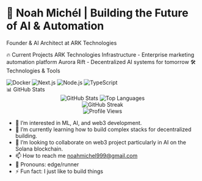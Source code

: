 # 🚢 Noah Michél | Building the Future of AI & Automation

Founder & AI Architect at ARK Technologies

🔥 Current Projects
ARK Technologies Infrastructure - Enterprise marketing automation platform
Aurora Rift - Decentralized AI systems for tomorrow
🛠️ Technologies & Tools
<div align="left"> <img src="https://img.shields.io/badge/Docker-2496ED?style=for-the-badge&logo=docker&logoColor=white" alt="Docker" /> <img src="https://img.shields.io/badge/Next.js-000000?style=for-the-badge&logo=next.js&logoColor=white" alt="Next.js" /> <img src="https://img.shields.io/badge/Node.js-339933?style=for-the-badge&logo=node.js&logoColor=white" alt="Node.js" /> <img src="https://img.shields.io/badge/TypeScript-3178C6?style=for-the-badge&logo=typescript&logoColor=white" alt="TypeScript" /> </div>
📊 GitHub Stats
<div align="center"> <img src="https://github-readme-stats.vercel.app/api?username=piccassol&show_icons=true&theme=radical&hide_border=true" alt="GitHub Stats" /> <img src="https://github-readme-stats.vercel.app/api/top-langs/?username=piccassol&layout=compact&theme=radical&hide_border=true" alt="Top Languages" /> </div> <div align="center"> <img src="https://github-readme-streak-stats.herokuapp.com/?user=piccassol&theme=radical&hide_border=true" alt="GitHub Streak" /> </div>
<div align="center"> <img src="https://komarev.com/ghpvc/?username=piccassol&color=blueviolet&style=for-the-badge" alt="Profile Views" /> </div>

  
- 👀 I’m interested in ML, AI, and web3 development. 
- 🌱 I’m currently learning how to build complex stacks for decentralized building. 
- 🚄 I’m looking to collaborate on web3 project particularly in AI on the Solana blockchain. 
- 📫 How to reach me noahmichel999@gmail.com
- 🚈 Pronouns: edge/runner
- ⚡ Fun fact: I just like to build things

<!---
piccassol/piccassol is a ✨ special ✨ repository because its `README.md` (this file) appears on your GitHub profile.
You can click the Preview link to take a look at your changes.
--->
